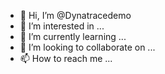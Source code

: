 - 👋 Hi, I’m @Dynatracedemo
- 👀 I’m interested in ...
- 🌱 I’m currently learning ...
- 💞️ I’m looking to collaborate on ...
- 📫 How to reach me ...

<!---
Dynatracedemo/Dynatracedemo is a ✨ special ✨ repository because its `README.md` (this file) appears on your GitHub profile.
You can click the Preview link to take a look at your changes.
--->
